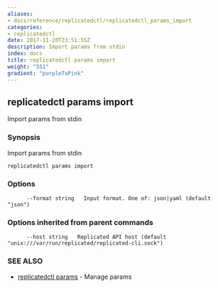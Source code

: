 ```yaml
---
aliases:
- docs/reference/replicatedctl/replicatedctl_params_import
categories:
- replicatedctl
date: 2017-11-20T23:51:55Z
description: Import params from stdin
index: docs
title: replicatedctl params import
weight: "551"
gradient: "purpleToPink"
---
```


## replicatedctl params import

Import params from stdin

### Synopsis


Import params from stdin

```
replicatedctl params import
```

### Options

```
      --format string   Input format. One of: json|yaml (default "json")
```

### Options inherited from parent commands

```
      --host string   Replicated API host (default "unix:///var/run/replicated/replicated-cli.sock")
```

### SEE ALSO
* [replicatedctl params](/api/replicatedctl/replicatedctl_params/)	 - Manage params


